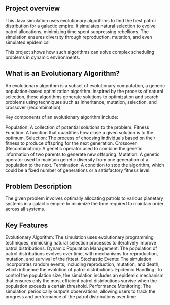 ## Project overview
This Java simulation uses evolutionary algorithms to find the best patrol distribution for a galactic empire. It simulates natural selection to evolve patrol allocations, minimizing time spent suppressing rebellions.  The simulation ensures diversity through reproduction, mutation, and even simulated epidemics!

This project shows how such algorithms can solve complex scheduling problems in dynamic environments.

## What is an Evolutionary Algorithm?

An evolutionary algorithm is a subset of evolutionary computation, a generic population-based optimization algorithm. Inspired by the process of natural selection, these algorithms generate solutions to optimization and search problems using techniques such as inheritance, mutation, selection, and crossover (recombination).

Key components of an evolutionary algorithm include:

Population: A collection of potential solutions to the problem.
Fitness Function: A function that quantifies how close a given solution is to the optimum.
Selection: The process of choosing individuals based on their fitness to produce offspring for the next generation.
Crossover (Recombination): A genetic operator used to combine the genetic information of two parents to generate new offspring.
Mutation: A genetic operator used to maintain genetic diversity from one generation of a population to the next.
Termination: A condition to stop the algorithm, which could be a fixed number of generations or a satisfactory fitness level.

## Problem Description

The given problem involves optimally allocating patrols to various planetary systems in a galactic empire to minimize the time required to maintain order across all systems.

## Key Features

Evolutionary Algorithm: The simulation uses evolutionary programming techniques, mimicking natural selection processes to iteratively improve patrol distributions.
Dynamic Population Management: The population of patrol distributions evolves over time, with mechanisms for reproduction, mutation, and survival of the fittest.
Stochastic Events: The simulation incorporates random events, including reproduction, mutation, and death, which influence the evolution of patrol distributions.
Epidemic Handling: To control the population size, the simulation includes an epidemic mechanism that ensures only the most efficient patrol distributions survive when the population exceeds a certain threshold.
Performance Monitoring: The simulation periodically outputs observations, allowing users to track the progress and performance of the patrol distributions over time.
